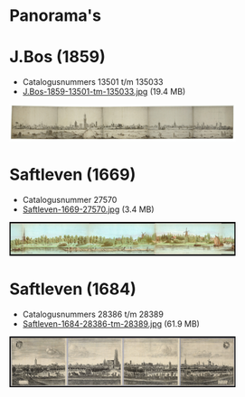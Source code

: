 # Panorama's

# J.Bos (1859)
* Catalogusnummers 13501 t/m 135033
* [J.Bos-1859-13501-tm-135033.jpg](J.Bos-1859-13501-tm-135033.jpg) (19.4 MB)

<img src="thumbs/J.Bos-1859.jpg" width="400">

# Saftleven (1669)
* Catalogusnummer 27570
* [Saftleven-1669-27570.jpg](Saftleven-1669-27570.jpg) (3.4 MB)

<img src="thumbs/Saftleven-1669.jpg" width="400">

# Saftleven (1684)
* Catalogusnummers 28386 t/m 28389
* [Saftleven-1684-28386-tm-28389.jpg](Saftleven-1684-28386-tm-28389.jpg) (61.9 MB)

<img src="thumbs/Saftleven-1684.jpg" width="400">

